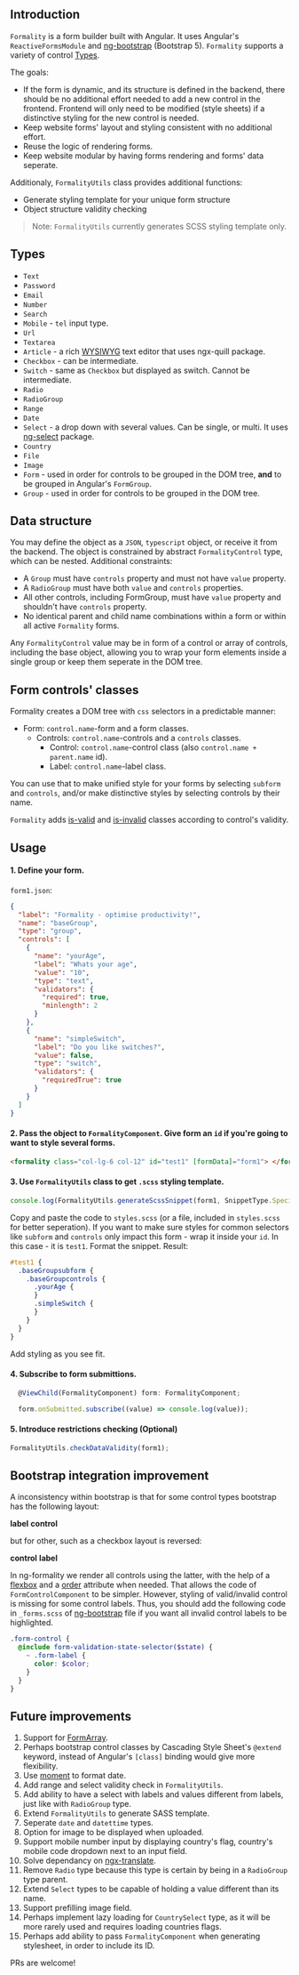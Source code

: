 ## Introduction

`Formality` is a form builder built with Angular. It uses Angular's `ReactiveFormsModule` and [ng-bootstrap](https://ng-bootstrap.github.io/#/home) (Bootstrap 5). `Formality` supports a variety of control [Types](#types).

The goals:

- If the form is dynamic, and its structure is defined in the backend, there should be no additional effort needed to add a new control in the frontend. Frontend will only need to be modified (style sheets) if a distinctive styling for the new control is needed.
- Keep website forms' layout and styling consistent with no additional effort.
- Reuse the logic of rendering forms.
- Keep website modular by having forms rendering and forms' data seperate.

Additionaly, `FormalityUtils` class provides additional functions:

- Generate styling template for your unique form structure
- Object structure validity checking

> Note: `FormalityUtils` currently generates SCSS styling template only.

## Types

- `Text`
- `Password`
- `Email`
- `Number`
- `Search`
- `Mobile` - `tel` input type.
- `Url`
- `Textarea`
- `Article` - a rich [WYSIWYG](https://en.wikipedia.org/wiki/WYSIWYG) text editor that uses ngx-quill package.
- `Checkbox` - can be intermediate.
- `Switch` - same as `Checkbox` but displayed as switch. Cannot be intermediate.
- `Radio`
- `RadioGroup`
- `Range`
- `Date`
- `Select` - a drop down with several values. Can be single, or multi. It uses [ng-select](https://github.com/ng-select/ng-select) package.
- `Country`
- `File`
- `Image`
- `Form` - used in order for controls to be grouped in the DOM tree, <b>and</b> to be grouped in Angular's `FormGroup`.
- `Group` - used in order for controls to be grouped in the DOM tree.

## Data structure

You may define the object as a `JSON`, `typescript` object, or receive it from the backend. The object is constrained by abstract `FormalityControl` type, which can be nested.
Additional constraints:

- A `Group` must have `controls` property and must not have `value` property.
- A `RadioGroup` must have both `value` and `controls` properties.
- All other controls, including FormGroup, must have `value` property and shouldn't have `controls` property.
- No identical parent and child name combinations within a form or within all active `Formality` forms.

Any `FormalityControl` value may be in form of a control or array of controls, including the base object, allowing you to wrap your form elements inside a single group or keep them seperate in the DOM tree.

## Form controls' classes

Formality creates a DOM tree with `css` selectors in a predictable manner:

- Form: `control.name`-form and a form classes.
  - Controls: `control.name`-controls and a `controls` classes.
    - Control: `control.name`-control class (also `control.name + parent.name` id).
    - Label: `control.name`-label class.

You can use that to make unified style for your forms by selecting `subform` and `controls`, and/or make distinctive styles by selecting controls by their name.

`Formality` adds [is-valid](https://getbootstrap.com/docs/5.0/forms/validation/) and [is-invalid](https://getbootstrap.com/docs/5.0/forms/validation/) classes according to control's validity.

## Usage

#### 1. Define your form.

`form1.json`:

```json
{
  "label": "Formality - optimise productivity!",
  "name": "baseGroup",
  "type": "group",
  "controls": [
    {
      "name": "yourAge",
      "label": "Whats your age",
      "value": "10",
      "type": "text",
      "validators": {
        "required": true,
        "minlength": 2
      }
    },
    {
      "name": "simpleSwitch",
      "label": "Do you like switches?",
      "value": false,
      "type": "switch",
      "validators": {
        "requiredTrue": true
      }
    }
  ]
}
```

#### 2. Pass the object to `FormalityComponent`. Give form an `id` if you're going to want to style several forms.

```html
<formality class="col-lg-6 col-12" id="test1" [formData]="form1"> </formality>
```

#### 3. Use `FormalityUtils` class to get `.scss` styling template.

```ts
console.log(FormalityUtils.generateScssSnippet(form1, SnippetType.Specific));
```

Copy and paste the code to `styles.scss` (or a file, included in `styles.scss` for better seperation). If you want to make sure styles for common selectors like `subform` and `controls` only impact this form - wrap it inside your `id`. In this case - it is `test1`. Format the snippet. Result:

```scss
#test1 {
  .baseGroupsubform {
    .baseGroupcontrols {
      .yourAge {
      }
      .simpleSwitch {
      }
    }
  }
}
```

Add styling as you see fit.

#### 4. Subscribe to form submittions.

```ts
  @ViewChild(FormalityComponent) form: FormalityComponent;

  form.onSubmitted.subscribe((value) => console.log(value));
```

#### 5. Introduce restrictions checking (Optional)

```ts
FormalityUtils.checkDataValidity(form1);
```

## Bootstrap integration improvement

A inconsistency within bootstrap is that for some control types bootstrap has the following layout:

<b>label</b>
<b>control</b>

but for other, such as a checkbox layout is reversed:

<b>control</b>
<b>label</b>

In ng-formality we render all controls using the latter, with the help of a [flexbox](https://developer.mozilla.org/en-US/docs/Learn/CSS/CSS_layout/Flexbox) and a [order](https://developer.mozilla.org/en-US/docs/Web/CSS/order) attribute when needed. That allows the code of `FormControlComponent` to be simpler. However, styling of valid/invalid control is missing for some control labels.
Thus, you should add the following code in `_forms.scss` of [ng-bootstrap](https://ng-bootstrap.github.io/#/home) file if you want all invalid control labels to be highlighted.

```scss
.form-control {
  @include form-validation-state-selector($state) {
    ~ .form-label {
      color: $color;
    }
  }
}
```

## Future improvements

1. Support for [FormArray](https://angular.io/api/forms/FormArray).
2. Perhaps bootstrap control classes by Cascading Style Sheet's `@extend` keyword, instead of Angular's `[class]` binding would give more flexibility.
3. Use [moment](https://www.npmjs.com/package/moment) to format date.
4. Add range and select validity check in `FormalityUtils`.
5. Add ability to have a select with labels and values different from labels, just like with `RadioGroup` type.
6. Extend `FormalityUtils` to generate SASS template.
7. Seperate `date` and `datettime` types.
8. Option for image to be displayed when uploaded.
9. Support mobile number input by displaying country's flag, country's mobile code dropdown next to an input field.
10. Solve dependancy on [ngx-translate](https://www.npmjs.com/package/@ngx-translate/core).
11. Remove `Radio` type because this type is certain by being in a `RadioGroup` type parent.
12. Extend `Select` types to be capable of holding a value different than its name.
13. Support prefilling image field.
14. Perhaps implement lazy loading for `CountrySelect` type, as it will be more rarely used and requires loading countries flags.
15. Perhaps add ability to pass `FormalityComponent` when generating stylesheet, in order to include its ID.

PRs are welcome!

